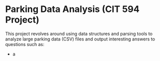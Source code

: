 # Parking Data Analysis (CIT 594 Project)

This project revolves around using data structures and parsing tools to analyze large parking data (CSV) files
and output interesting answers to questions such as:
- a
